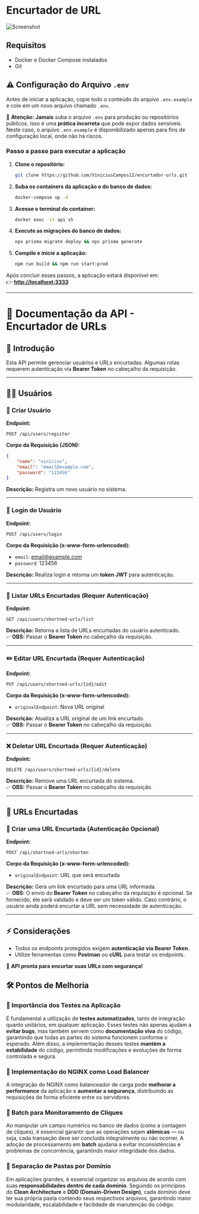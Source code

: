 # Encurtador de URL

![Screenshot](https://github.com/user-attachments/assets/b53dd8f2-9698-4fa6-b126-703c4ecae5cb)

## Requisitos  

- Docker e Docker Compose instalados  
- Git

## ⚠️ Configuração do Arquivo `.env`  

Antes de iniciar a aplicação, copie todo o conteúdo do arquivo `.env.example` e cole em um novo arquivo chamado `.env`.  

🚨 **Atenção:** **Jamais** suba o arquivo `.env` para produção ou repositórios públicos. Isso é uma **prática incorreta** que pode expor dados sensíveis.  
Neste caso, o arquivo `.env.example` é disponibilizado apenas para fins de configuração local, onde não há riscos.  


### Passo a passo para executar a aplicação  

1. **Clone o repositório:**  

   ```sh
   git clone https://github.com/ViniciusCampos12/encurtador-urls.git
   ```

2. **Suba os containers da aplicação e do banco de dados:**  

   ```sh
   docker-compose up -d
   ```

3. **Acesse o terminal do container:**  

   ```sh
   docker exec -it api sh
   ```

4. **Execute as migrações do banco de dados:**  

   ```sh
   npx prisma migrate deploy && npx prisma generate
   ```

5. **Compile e inicie a aplicação:**  

   ```sh
   npm run build && npm run start:prod
   ```

Após concluir esses passos, a aplicação estará disponível em:  
👉 **[http://localhost:3333](http://localhost:3333)**  

---

# 📌 Documentação da API - Encurtador de URLs  

## 🔹 Introdução  
Esta API permite gerenciar usuários e URLs encurtadas. Algumas rotas requerem autenticação via **Bearer Token** no cabeçalho da requisição.  

---

## 🧑‍💻 **Usuários**  

### 📌 Criar Usuário  
**Endpoint:**  
```http
POST /api/users/register
```  
**Corpo da Requisição (JSON):**  
```json
{
    "name": "vinicius",
    "email": "email@example.com",
    "password": "123456"
}
```
**Descrição:** Registra um novo usuário no sistema.  

---

### 🔑 Login do Usuário  
**Endpoint:**  
```http
POST /api/users/login
```  
**Corpo da Requisição (x-www-form-urlencoded):**  
- `email`: email@example.com  
- `password`: 123456  

**Descrição:** Realiza login e retorna um **token JWT** para autenticação.  

---

### 📄 Listar URLs Encurtadas (Requer Autenticação)  
**Endpoint:**  
```http
GET /api/users/shortned-urls/list
```  
**Descrição:** Retorna a lista de URLs encurtadas do usuário autenticado.  
✅ **OBS:** Passar o **Bearer Token** no cabeçalho da requisição.  

---

### ✏️ Editar URL Encurtada (Requer Autenticação)  
**Endpoint:**  
```http
PUT /api/users/shortned-urls/{id}/edit
```  
**Corpo da Requisição (x-www-form-urlencoded):**  
- `originalEndpoint`: Nova URL original  

**Descrição:** Atualiza a URL original de um link encurtado.  
✅ **OBS:** Passar o **Bearer Token** no cabeçalho da requisição.  

---

### ❌ Deletar URL Encurtada (Requer Autenticação)  
**Endpoint:**  
```http
DELETE /api/users/shortned-urls/{id}/delete
```  
**Descrição:** Remove uma URL encurtada do sistema.  
✅ **OBS:** Passar o **Bearer Token** no cabeçalho da requisição.  

---

## 🔗 **URLs Encurtadas**  

### 🔽 Criar uma URL Encurtada (Autenticação Opcional)  
**Endpoint:**  
```http
POST /api/shortned-urls/shorten
```  
**Corpo da Requisição (x-www-form-urlencoded):**  
- `originalEndpoint`: URL que será encurtada  

**Descrição:** Gera um link encurtado para uma URL informada.  
✅ **OBS:** O envio do **Bearer Token** no cabeçalho da requisição é opcional. Se fornecido, ele será validado e deve ser um token válido. Caso contrário, o usuário ainda poderá encurtar a URL sem necessidade de autenticação.

---

## ⚡ Considerações  
- Todos os endpoints protegidos exigem **autenticação via Bearer Token**.    
- Utilize ferramentas como **Postman** ou **cURL** para testar os endpoints.  

🚀 **API pronta para encurtar suas URLs com segurança!**


## 🛠️ Pontos de Melhoria  

### 🔹 Importância dos Testes na Aplicação  
É fundamental a utilização de **testes automatizados**, tanto de integração quanto unitários, em qualquer aplicação. Esses testes não apenas ajudam a **evitar bugs**, mas também servem como **documentação viva** do código, garantindo que todas as partes do sistema funcionem conforme o esperado. Além disso, a implementação desses testes **mantém a estabilidade** do código, permitindo modificações e evoluções de forma controlada e segura.

### 🔹 Implementação do NGINX como Load Balancer  
A integração do NGINX como balanceador de carga pode **melhorar a performance** da aplicação e **aumentar a segurança**, distribuindo as requisições de forma eficiente entre os servidores.  

### 🔹 Batch para Monitoramento de Cliques  
Ao manipular um campo numérico no banco de dados (como a contagem de cliques), é essencial garantir que as operações sejam **atômicas** — ou seja, cada transação deve ser concluída integralmente ou não ocorrer. A adoção de processamento em **batch** ajudaria a evitar inconsistências e problemas de concorrência, garantindo maior integridade dos dados.

### 🔹 Separação de Pastas por Domínio  
Em aplicações grandes, é essencial organizar os arquivos de acordo com suas **responsabilidades dentro de cada domínio**. Seguindo os princípios do **Clean Architecture** e **DDD (Domain-Driven Design)**, cada domínio deve ter sua própria pasta contendo seus respectivos arquivos, garantindo maior modularidade, escalabilidade e facilidade de manutenção do código.

